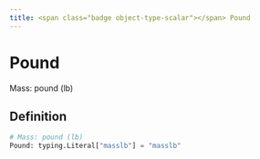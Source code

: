 ```yaml
---
title: <span class="badge object-type-scalar"></span> Pound
---
```

# <span class="badge object-type-scalar"></span> Pound

Mass: pound (lb)

## Definition

```python
# Mass: pound (lb)
Pound: typing.Literal["masslb"] = "masslb"
```
